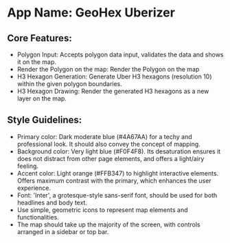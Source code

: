 # **App Name**: GeoHex Uberizer

## Core Features:

- Polygon Input: Accepts polygon data input, validates the data and shows it on the map.
- Render the Polygon on the map: Render the Polygon on the map
- H3 Hexagon Generation: Generate Uber H3 hexagons (resolution 10) within the given polygon boundaries.
- H3 Hexagon Drawing: Render the generated H3 hexagons as a new layer on the map.

## Style Guidelines:

- Primary color: Dark moderate blue (#4A67AA) for a techy and professional look. It should also convey the concept of mapping.
- Background color: Very light blue (#F0F4F8). Its desaturation ensures it does not distract from other page elements, and offers a light/airy feeling.
- Accent color: Light orange (#FFB347) to highlight interactive elements. Offers maximum contrast with the primary, which enhances the user experience.
- Font: 'Inter', a grotesque-style sans-serif font, should be used for both headlines and body text.
- Use simple, geometric icons to represent map elements and functionalities.
- The map should take up the majority of the screen, with controls arranged in a sidebar or top bar.